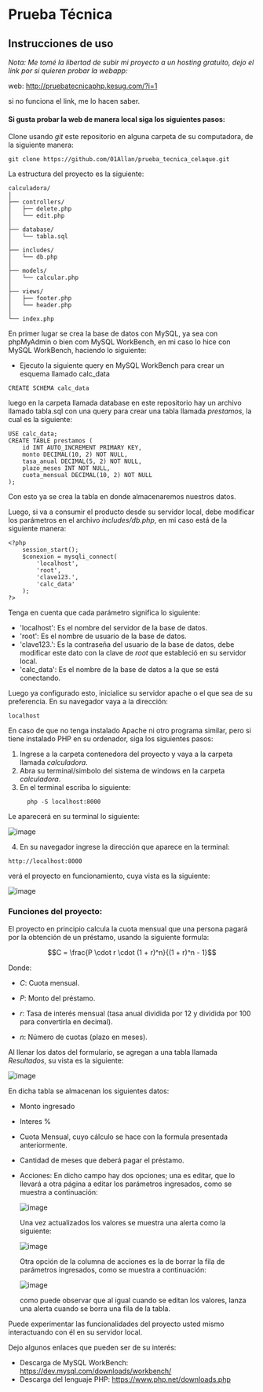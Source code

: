 # Prueba Técnica

## Instrucciones de uso

*Nota: Me tomé la libertad de subir mi proyecto a un hosting gratuito, dejo el link por si quieren probar la webapp:*

web: http://pruebatecnicaphp.kesug.com/?i=1

si no funciona el link, me lo hacen saber.

#### Si gusta probar la web de manera local siga los siguientes pasos:

Clone usando *git* este repositorio en alguna carpeta de su computadora, de la siguiente manera:

```
git clone https://github.com/01Allan/prueba_tecnica_celaque.git
```

La estructura del proyecto es la siguiente:

```
calculadora/
│
├── controllers/
│   ├── delete.php
│   └── edit.php
│
├── database/
│   └── tabla.sql
│
├── includes/
│   └── db.php
│
├── models/
│   └── calcular.php
│
├── views/
│   ├── footer.php
│   └── header.php
│
└── index.php

```

En primer lugar se crea la base de datos con MySQL, ya sea con phpMyAdmin o bien com MySQL WorkBench, en mi caso lo hice con MySQL WorkBench, haciendo lo siguiente:

* Ejecuto la siguiente query en MySQL WorkBench para crear un esquema llamado calc_data
  
```
CREATE SCHEMA calc_data

```

luego en la carpeta llamada database en este repositorio hay un archivo llamado tabla.sql con una query para crear una tabla llamada *prestamos*, la cual es la siguiente:

```
USE calc_data;
CREATE TABLE prestamos (
    id INT AUTO_INCREMENT PRIMARY KEY,
    monto DECIMAL(10, 2) NOT NULL,
    tasa_anual DECIMAL(5, 2) NOT NULL,
    plazo_meses INT NOT NULL,
	cuota_mensual DECIMAL(10, 2) NOT NULL
);
```

Con esto ya se crea la tabla en donde almacenaremos nuestros datos.

Luego, si va a consumir el producto desde su servidor local, debe modificar los parámetros en el archivo *includes/db.php*, en mi caso está de la siguiente manera:

```
<?php 
    session_start();
    $conexion = mysqli_connect(
        'localhost',
        'root',
        'clave123.',
        'calc_data'
    );
?>
```

Tenga en cuenta que cada parámetro significa lo siguiente:

* 'localhost': Es el nombre del servidor de la base de datos. 
* 'root': Es el nombre de usuario de la base de datos. 
* 'clave123.': Es la contraseña del usuario de la base de datos, debe modificar este dato con la clave de *root* que estableció en su servidor local.
* 'calc_data': Es el nombre de la base de datos a la que se está conectando. 

Luego ya configurado esto, inicialice su servidor apache o el que sea de su preferencia. 
En su navegador vaya a la dirección:

```
localhost
```
En caso de que no tenga instalado Apache ni otro programa similar, pero si tiene instalado PHP en su ordenador, siga los siguientes pasos:

1. Ingrese a la carpeta contenedora del proyecto y vaya a la carpeta llamada *calculadora*.
2. Abra su terminal/simbolo del sistema de windows en la carpeta *calculadora*.
3. En el terminal escriba lo siguiente:
   ```
     php -S localhost:8000
   ```
Le aparecerá en su terminal lo siguiente:

![image](https://github.com/01Allan/prueba_tecnica_celaque/assets/92226659/eacb5399-87a0-420b-84ee-a09cbee74786)

4. En su navegador ingrese la dirección que aparece en la terminal:

```
http://localhost:8000
```
verá el proyecto en funcionamiento, cuya vista es la siguiente:

![image](https://github.com/01Allan/prueba_tecnica_celaque/assets/92226659/330e9569-5318-4574-8173-ad96f944cd41)

### Funciones del proyecto:

El proyecto en principio calcula la cuota mensual que una persona pagará por la obtención de un préstamo, usando la siguiente formula:

$$C = \frac{P \cdot r \cdot (1 + r)^n}{(1 + r)^n - 1}$$

Donde:

* $C$: Cuota mensual.

* $P$: Monto del préstamo.

* $r$: Tasa de interés mensual (tasa anual dividida por 12 y dividida por 100 para convertirla en decimal).

* $n$: Número de cuotas (plazo en meses).

Al llenar los datos del formulario, se agregan a una tabla llamada *Resultados*, su vista es la siguiente:

![image](https://github.com/01Allan/prueba_tecnica_celaque/assets/92226659/d61a0ba2-dd14-4771-98c9-121c88b7dbfc)

En dicha tabla se almacenan los siguientes datos:
* Monto ingresado
* Interes %
* Cuota Mensual, cuyo cálculo se hace con la formula presentada anteriormente. 
* Cantidad de meses que deberá pagar el préstamo.
* Acciones: En dicho campo hay dos opciones; una es editar, que lo llevará a otra página a editar los parámetros ingresados, como se muestra a continuación:
  
  ![image](https://github.com/01Allan/prueba_tecnica_celaque/assets/92226659/36b761d6-0134-4e40-8372-f633fbeb573a)

  Una vez actualizados los valores se muestra una alerta como la siguiente:
  
  ![image](https://github.com/01Allan/prueba_tecnica_celaque/assets/92226659/77cd0d15-a34f-4051-a65d-6b470afc20a9)
  
  Otra opción de la columna de acciones es la de borrar la fila de parámetros ingresados, como se muestra a continuación:
  
  ![image](https://github.com/01Allan/prueba_tecnica_celaque/assets/92226659/068d1834-fb39-42fd-b6c0-bb12b2e8a4ec)

  como puede observar que al igual cuando se editan los valores, lanza una alerta cuando se borra una fila de la tabla.

Puede experimentar las funcionalidades del proyecto usted mismo interactuando con él en su servidor local. 

Dejo algunos enlaces que pueden ser de su interés:
* Descarga de MySQL WorkBench: https://dev.mysql.com/downloads/workbench/
* Descarga del lenguaje PHP: https://www.php.net/downloads.php
  

